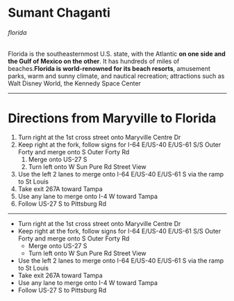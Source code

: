 # Sumant Chaganti
###### florida

Florida is the southeasternmost U.S. state, with the Atlantic **on one side and the Gulf of Mexico on the other**. It has hundreds of miles of beaches.**Florida is world-renowned for its beach resorts**, amusement parks, warm and sunny climate, and nautical recreation; attractions such as Walt Disney World, the Kennedy Space Center


-------
# Directions from Maryville to Florida
1. Turn right at the 1st cross street onto Maryville Centre Dr
2. Keep right at the fork, follow signs for I-64 E/US-40 E/US-61 S/S Outer Forty and merge onto S Outer Forty Rd
   1. Merge onto US-27 S
   2. Turn left onto W Sun Pure Rd Street View
3. Use the left 2 lanes to merge onto I-64 E/US-40 E/US-61 S via the ramp to St Louis
4. Take exit 267A toward Tampa
5. Use any lane to merge onto I-4 W toward Tampa
6. Follow US-27 S to Pittsburg Rd
-----

* Turn right at the 1st cross street onto Maryville Centre Dr
* Keep right at the fork, follow signs for I-64 E/US-40 E/US-61 S/S Outer Forty and merge onto S Outer Forty Rd
     * Merge onto US-27 S
     * Turn left onto W Sun Pure Rd Street View
* Use the left 2 lanes to merge onto I-64 E/US-40 E/US-61 S via the ramp to St Louis
* Take exit 267A toward Tampa
* Use any lane to merge onto I-4 W toward Tampa
* Follow US-27 S to Pittsburg Rd


